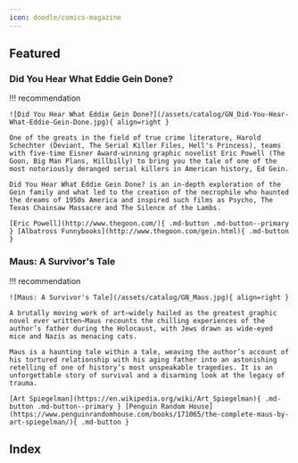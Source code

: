 ```yaml
---
icon: doodle/comics-magazine
---
```


## Featured

### Did You Hear What Eddie Gein Done?

!!! recommendation

    ![Did You Hear What Eddie Gein Done?](/assets/catalog/GN_Did-You-Hear-What-Eddie-Gein-Done.jpg){ align=right }

    One of the greats in the field of true crime literature, Harold Schechter (Deviant, The Serial Killer Files, Hell's Princess), teams with five-time Eisner Award-winning graphic novelist Eric Powell (The Goon, Big Man Plans, Hillbilly) to bring you the tale of one of the most notoriously deranged serial killers in American history, Ed Gein.

    Did You Hear What Eddie Gein Done? is an in-depth exploration of the Gein family and what led to the creation of the necrophile who haunted the dreams of 1950s America and inspired such films as Psycho, The Texas Chainsaw Massacre and The Silence of the Lambs. 

    [Eric Powell](http://www.thegoon.com/){ .md-button .md-button--primary } [Albatross Funnybooks](http://www.thegoon.com/gein.html){ .md-button }

### Maus: A Survivor's Tale

!!! recommendation

    ![Maus: A Survivor's Tale](/assets/catalog/GN_Maus.jpg){ align=right }

    A brutally moving work of art—widely hailed as the greatest graphic novel ever written—Maus recounts the chilling experiences of the author’s father during the Holocaust, with Jews drawn as wide-eyed mice and Nazis as menacing cats. 

    Maus is a haunting tale within a tale, weaving the author’s account of his tortured relationship with his aging father into an astonishing retelling of one of history’s most unspeakable tragedies. It is an unforgettable story of survival and a disarming look at the legacy of trauma.

    [Art Spiegelman](https://en.wikipedia.org/wiki/Art_Spiegelman){ .md-button .md-button--primary } [Penguin Random House](https://www.penguinrandomhouse.com/books/171065/the-complete-maus-by-art-spiegelman/){ .md-button }


## Index